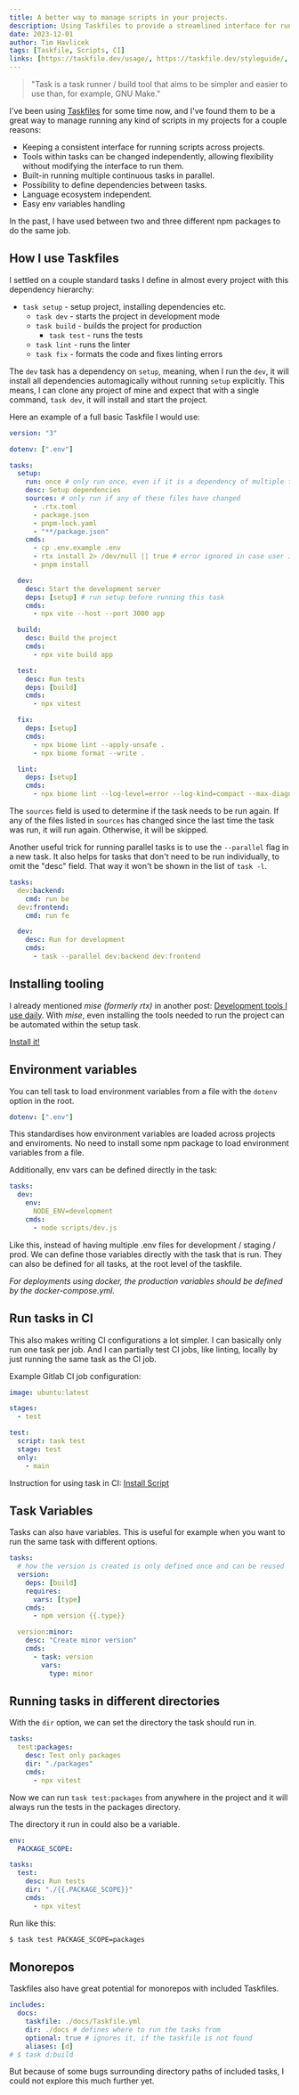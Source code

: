 ```yaml
---
title: A better way to manage scripts in your projects.
description: Using Taskfiles to provide a streamlined interface for running scripts across projects and teams.
date: 2023-12-01
author: Tim Havlicek
tags: [Taskfile, Scripts, CI]
links: [https://taskfile.dev/usage/, https://taskfile.dev/styleguide/, https://github.com/jdx/rtx]
---
```


> "Task is a task runner / build tool that aims to be simpler and easier to use than, for example, GNU Make."

I've been using [Taskfiles](https://taskfile.dev) for some time now, and I've found them to be a great way to manage running any kind of scripts in my projects for a couple reasons:

- Keeping a consistent interface for running scripts across projects.
- Tools within tasks can be changed independently, allowing flexibility without modifying the interface to run them.
- Built-in running multiple continuous tasks in parallel.
- Possibility to define dependencies between tasks.
- Language ecosystem independent.
- Easy env variables handling

In the past, I have used between two and three different npm packages to do the same job.

## How I use Taskfiles

I settled on a couple standard tasks I define in almost every project with this dependency hierarchy:

- `task setup` - setup project, installing dependencies etc.
  - `task dev` - starts the project in development mode
  - `task build` - builds the project for production
    - `task test` - runs the tests
  - `task lint` - runs the linter
  - `task fix` - formats the code and fixes linting errors

The `dev` task has a dependency on `setup`, meaning, when I run the `dev`, it will install all dependencies automagically without running `setup` explicitly. This means, I can clone any project of mine and expect that with a single command, `task dev`, it will install and start the project.

Here an example of a full basic Taskfile I would use:

```yaml
version: "3"

dotenv: [".env"]

tasks:
  setup:
    run: once # only run once, even if it is a dependency of multiple tasks
    desc: Setup dependencies
    sources: # only run if any of these files have changed
      - .rtx.toml
      - package.json
      - pnpm-lock.yaml
      - "**/package.json"
    cmds:
      - cp .env.example .env
      - rtx install 2> /dev/null || true # error ignored in case user is not using rtx
      - pnpm install

  dev:
    desc: Start the development server
    deps: [setup] # run setup before running this task
    cmds:
      - npx vite --host --port 3000 app

  build:
    desc: Build the project
    cmds:
      - npx vite build app

  test:
    desc: Run tests
    deps: [build]
    cmds:
      - npx vitest

  fix:
    deps: [setup]
    cmds:
      - npx biome lint --apply-unsafe .
      - npx biome format --write .

  lint:
    deps: [setup]
    cmds:
      - npx biome lint --log-level=error --log-kind=compact --max-diagnostics=200 .
```

The `sources` field is used to determine if the task needs to be run again. If any of the files listed in `sources` has changed since the last time the task was run, it will run again. Otherwise, it will be skipped.

Another useful trick for running parallel tasks is to use the `--parallel` flag in a new task.
It also helps for tasks that don't need to be run individually, to omit the "desc" field. That way it won't be shown in the list of `task -l`.

```yaml
tasks:
  dev:backend:
    cmd: run be
  dev:frontend:
    cmd: run fe

  dev:
    desc: Run for development
    cmds:
      - task --parallel dev:backend dev:frontend
```

## Installing tooling

I already mentioned _mise (formerly rtx)_ in another post: [Development tools I use daily](/tools).
With _mise_, even installing the tools needed to run the project can be automated within the setup task.

[Install it!](https://github.com/jdx/mise)

## Environment variables

You can tell task to load environment variables from a file with the `dotenv` option in the root.

```yaml
dotenv: [".env"]
```

This standardises how environment variables are loaded across projects and enviroments.
No need to install some npm package to load environment variables from a file.

Additionally, env vars can be defined directly in the task:

```yaml
tasks:
  dev:
    env:
      NODE_ENV=development
    cmds:
      - node scripts/dev.js
```

Like this, instead of having multiple .env files for development / staging / prod. We can define those variables directly with the task that is run.
They can also be defined for all tasks, at the root level of the taskfile.

_For deployments using docker, the production variables should be defined by the docker-compose.yml._

## Run tasks in CI

This also makes writing CI configurations a lot simpler. I can basically only run one task per job.
And I can partially test CI jobs, like linting, locally by just running the same task as the CI job.

Example Gitlab CI job configuration:

```yaml
image: ubuntu:latest

stages:
  - test

test:
  script: task test
  stage: test
  only:
    - main
```

Instruction for using task in CI: [Install Script](https://taskfile.dev/installation/#install-script)

## Task Variables

Tasks can also have variables. This is useful for example when you want to run the same task with different options.

```yaml
tasks:
  # how the version is created is only defined once and can be reused
  version:
    deps: [build]
    requires:
      vars: [type]
    cmds:
      - npm version {{.type}}

  version:minor:
    desc: "Create minor version"
    cmds:
      - task: version
        vars:
          type: minor
```

## Running tasks in different directories

With the `dir` option, we can set the directory the task should run in.

```yaml
tasks:
  test:packages:
    desc: Test only packages
    dir: "./packages"
    cmds:
      - npx vitest
```

Now we can run `task test:packages` from anywhere in the project and it will always run the tests in the packages directory.

The directory it run in could also be a variable.

```yaml
env:
  PACKAGE_SCOPE:

tasks:
  test:
    desc: Run tests
    dir: "./{{.PACKAGE_SCOPE}}"
    cmds:
      - npx vitest
```

Run like this:

```bash
$ task test PACKAGE_SCOPE=packages
```

## Monorepos

Taskfiles also have great potential for monorepos with included Taskfiles.

```yaml
includes:
  docs:
    taskfile: ./docs/Taskfile.yml
    dir: ./docs # defines where to run the tasks from
    optional: true # ignores it, if the taskfile is not found
    aliases: [d]
# $ task d:build
```

But because of some bugs surrounding directory paths of included tasks, I could not explore this much further yet.
